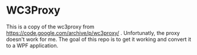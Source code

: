 # WC3Proxy
This is a copy of the wc3proxy from https://code.google.com/archive/p/wc3proxy/ .
Unfortunatly, the proxy doesn't work for me.
The goal of this repo is to get it working and convert it to a WPF application.
